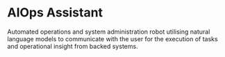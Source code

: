 # AIOps Assistant

Automated operations and system administration robot utilising natural language models to communicate with the user for the execution of tasks and operational insight from backed systems.
